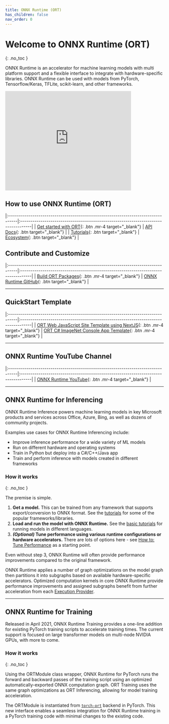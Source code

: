 ```yaml
---
title: ONNX Runtime (ORT)
has_children: false
nav_order: 0
---
```

# Welcome to ONNX Runtime (ORT)
{: .no_toc }

ONNX Runtime is an accelerator for machine learning models with multi platform support and a flexible interface to integrate with hardware-specific libraries. ONNX Runtime can be used with models from PyTorch, Tensorflow/Keras, TFLite, scikit-learn, and other frameworks.

<iframe width="400" height="315" class="table-wrapper py px" src="https://www.youtube.com/embed/qy7X2JGLUC4" title="YouTube video player" frameborder="0" allow="accelerometer; autoplay; clipboard-write; encrypted-media; gyroscope; picture-in-picture" allowfullscreen></iframe>

## How to use ONNX Runtime (ORT)

|:----------------------------------------------------------------------------------|:-----------------------------------------------------------------------------------|
|  <span class="fs-5"> [Get started with ORT](./get-started){: .btn  .mr-4 target="_blank"} </span> |  <span class="fs-5"> [API Docs](./api){: .btn target="_blank"} </span>      |
| <span class="fs-5"> [Tutorials](./tutorials){: .btn target="_blank"} </span>                     |   <span class="fs-5"> [Ecosystem](./ecosystem){: .btn target="_blank"} </span>                          |

## Contribute and Customize

|:----------------------------------------------------------------------------------|:-----------------------------------------------------------------------------------|
|  <span class="fs-5"> [Build ORT Packages](./build){: .btn  .mr-4 target="_blank"} </span>| <span class="fs-5">[ONNX Runtime GitHub](https://github.com/microsoft/onnxruntime){: .btn target="_blank"} </span>  | 


---

## QuickStart Template

|:----------------------------------------------------------------------------------|:-----------------------------------------------------------------------------------|
|  <span class="fs-5"> [ORT Web JavaScript Site Template using NextJS](https://github.com/microsoft/onnxruntime-nextjs-template){: .btn  .mr-4 target="_blank"} </span>         |  <span class="fs-5"> [ORT C# ImageNet Console App Template](https://github.com/microsoft/onnxruntime-csharp-cv-template){: .btn  .mr-4 target="_blank"} </span>         | 


---

## ONNX Runtime YouTube Channel

|:----------------------------------------------------------------------------------|:-----------------------------------------------------------------------------------|
|  <span class="fs-5">[ONNX Runtime YouTube](https://www.youtube.com/channel/UC_SJk17KdRvDulXz-nc1uFg/featured){: .btn  .mr-4 target="_blank"} </span>         | 


---


## ONNX Runtime for Inferencing

ONNX Runtime Inference powers machine learning models in key Microsoft products and services across Office, Azure, Bing, as well as dozens of community projects.

Examples use cases for ONNX Runtime Inferencing include:

* Improve inference performance for a wide variety of ML models
* Run on different hardware and operating systems
* Train in Python but deploy into a C#/C++/Java app
* Train and perform inference with models created in different frameworks

### How it works
{: .no_toc }

The premise is simple. 
1. **Get a model.** This can be trained from any framework that supports export/conversion to ONNX format. See the [tutorials](./tutorials) for some of the popular frameworks/libraries. 
2. **Load and run the model with ONNX Runtime.** See the [basic tutorials](./tutorials/api-basics) for running models in different languages.
3. ***(Optional)* Tune performance using various runtime configurations or hardware accelerators.** There are lots of options here - see [How to: Tune Performance](./performance/tune-performance.md) as a starting point.

Even without step 3, ONNX Runtime will often provide performance improvements compared to the original framework. 

ONNX Runtime applies a number of graph optimizations on the model graph then partitions it into subgraphs based on available hardware-specific accelerators. Optimized computation kernels in core ONNX Runtime provide performance improvements and assigned subgraphs benefit from further acceleration from each [Execution Provider](./execution-providers).



---

## ONNX Runtime for Training

Released in April 2021, ONNX Runtime Training provides a one-line addition for existing PyTorch training scripts to accelerate training times. The current support is focused on large transformer models on multi-node NVIDIA GPUs, with more to come. 

### How it works
{: .no_toc }

Using the ORTModule class wrapper, ONNX Runtime for PyTorch runs the forward and backward passes of the training script using an optimized automatically-exported ONNX computation graph. ORT Training uses the same graph optimizations as ORT Inferencing, allowing for model training acceleration. 

The ORTModule is instantiated from [`torch-ort`](https://github.com/pytorch/ort) backend in PyTorch. This new interface enables a seamless integration for ONNX Runtime training in a PyTorch training code with minimal changes to the existing code.

